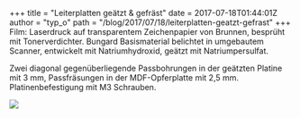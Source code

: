 +++
title = "Leiterplatten geätzt & gefräst"
date = 2017-07-18T01:44:01Z
author = "typ_o"
path = "/blog/2017/07/18/leiterplatten-geatzt-gefrast"
+++
Film: Laserdruck auf transparentem Zeichenpapier von Brunnen, besprüht
mit Tonerverdichter. Bungard Basismaterial belichtet in umgebautem
Scanner, entwickelt mit Natriumhydroxid, geätzt mit Natriumpersulfat.

Zwei diagonal gegenüberliegende Passbohrungen in der geätzten Platine
mit 3 mm, Passfräsungen in der MDF-Opferplatte mit 2,5 mm.
Platinenbefestigung mit M3 Schrauben.

[![](/media/20170716_193339.serendipityThumb.jpg)](/media/20170716_193339.jpg)
